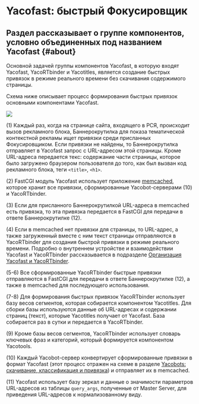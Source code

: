 # Yacofast: быстрый Фокусировщик

## Раздел рассказывает о группе компонентов, условно объединенных под названием Yacofast {#about}

Основной задачей группы компонентов Yacofast, в которую входят Yacofast, YacoRTbinder и Yacotitles, является создание быстрых привязок в режиме реального времени без скачивания содержимого страницы.

Схема ниже описывает процесс формирования быстрых привязок основными компонентами Yacofast.

![](images/yacofast.png)

(1) Каждый раз, когда на странице сайта, входящего в РСЯ, происходит вызов рекламного блока, Баннерокрутилка для показа тематической контекстной рекламы ищет привязки среди присланных Фокусировщиком. Если привязки не найдены, то Баннерокрутилка отправляет в Yacofast запрос с URL-адресом этой страницы. Кроме URL-адреса передается текс: содержание части страницы, которое было загружено браузером пользователя до того, как был вызван код рекламного блока, теги `<title>`, `<h1>`.

(2) FastCGI модуль Yacofast использует приложение [memcached](http://ru.wikipedia.org/wiki/Memcached), которое хранит все привязки, сформированные Yacobot-серверами (10) и YacoRTbinder.

(3) Если для присланного Баннерокрутилкой URL-адреса в memcached есть привязка, то эта привязка передается в FastCGI для передачи в ответе Баннерокрутилке (12).

(4) Если в memcached нет привязки для страницы, то URL-адрес, а также загруженный вместе с ним текст страницы отправляются в YacoRTbinder для создания быстрой привязки в режиме реального времени. Подробно о внутреннем устройстве и взаимодействии Yacofast и YacoRTbinder рассказывается в подразделе [Организация Yacofast и YacoRTbinder](yacofast-yacortbinder.md).

(5-6) Все сформированные YacoRTbinder быстрые привязки отправляются в FastCGI для передачи в ответе Баннерокрутилке (12), а также в memcached для последующего использования.

(7-8) Для формирования быстрых привязок YacoRTbinder использует базу весов сегментов, которая собирается компонентом Yacotitles. Для сборки базы используются данные об URL-адресах и содержании страниц (текст), которые Yacotitles получает от Yacofast. База собирается раз в сутки и передается в YacoRTbinder.

(9) Кроме базы весов сегментов, YacoRTbinder использует словарь ключевых фраз и категорий, который формируется компонентом Yacotools.

(10) Каждый Yacobot-сервер конвертирует сформированные привязки в формат Yacofast (этот процесс отражен на схеме в разделе [Yacobots: скачивание, классификация и привязка](yacobots.md)) и отправляет их в memcached.

(11) Yacofast использует базу зеркал и данные о значимости параметров URL-адресов из таблицы `query_args`, полученные от Master Server, для приведения URL-адресов к нормализованному виду.

